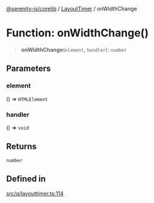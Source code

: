 [@serenity-is/corelib](../../../README.md) / [LayoutTimer](../README.md) / onWidthChange

# Function: onWidthChange()

> **onWidthChange**(`element`, `handler`): `number`

## Parameters

### element

() => `HTMLElement`

### handler

() => `void`

## Returns

`number`

## Defined in

[src/q/layouttimer.ts:114](https://github.com/serenity-is/serenity/blob/master/packages/corelib/src/q/layouttimer.ts#L114)
